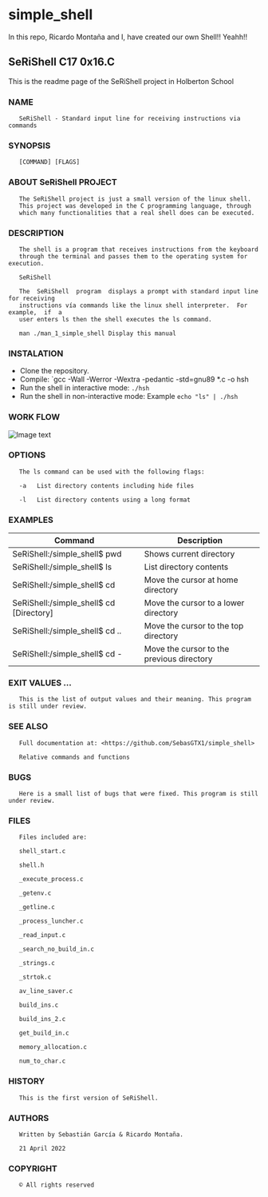 # simple_shell
In this repo, Ricardo Montaña and I, have created our own Shell!! Yeahh!!

## SeRiShell C17 0x16.C

This is the readme page of the SeRiShell project in Holberton School


### NAME

       SeRiShell - Standard input line for receiving instructions via commands


### SYNOPSIS

       [COMMAND] [FLAGS]


### ABOUT SeRiShell PROJECT

       The SeRiShell project is just a small version of the linux shell.
       This project was developed in the C programming language, through
       which many functionalities that a real shell does can be executed.


### DESCRIPTION

       The shell is a program that receives instructions from the keyboard
       through the terminal and passes them to the operating system for execution.

       SeRiShell

       The  SeRiShell  program  displays a prompt with standard input line for receiving
       instructions vía commands like the linux shell interpreter.  For  example,  if  a
       user enters ls then the shell executes the ls command.

       man ./man_1_simple_shell Display this manual


### INSTALATION

   - Clone the repository.
   - Compile: `gcc -Wall -Werror -Wextra -pedantic -std=gnu89 *.c -o hsh
   - Run the shell in interactive mode: `./hsh`
   - Run the shell in non-interactive mode: Example `echo "ls" | ./hsh`


### WORK FLOW

![Image text](https://www.bodegalibre.com/storage/flowchart_simple_shell_en.jpg)


### OPTIONS

       The ls command can be used with the following flags:

       -a   List directory contents including hide files

       -l   List directory contents using a long format


### EXAMPLES
|  Command  |  Description  |
| ------------- | ------------- |
|SeRiShell:/simple_shell$ pwd | Shows current directory |
|SeRiShell:/simple_shell$ ls | List directory contents |
|SeRiShell:/simple_shell$ cd | Move the cursor at home directory |
|SeRiShell:/simple_shell$ cd [Directory] | Move the cursor to a lower directory |
|SeRiShell:/simple_shell$ cd .. | Move the cursor to the top directory |
|SeRiShell:/simple_shell$ cd - | Move the cursor to the previous directory |


### EXIT VALUES ...

       This is the list of output values and their meaning. This program is still under review.


### SEE ALSO

       Full documentation at: <https://github.com/SebasGTX1/simple_shell>

       Relative commands and functions


### BUGS

       Here is a small list of bugs that were fixed. This program is still under review.


### FILES

       Files included are:

       shell_start.c

       shell.h

       _execute_process.c

       _getenv.c

       _getline.c

       _process_luncher.c

       _read_input.c

       _search_no_build_in.c

       _strings.c

       _strtok.c

       av_line_saver.c

       build_ins.c

       build_ins_2.c

       get_build_in.c

       memory_allocation.c

       num_to_char.c


### HISTORY

       This is the first version of SeRiShell.


### AUTHORS

       Written by Sebastián García & Ricardo Montaña.

       21 April 2022


### COPYRIGHT

       © All rights reserved
